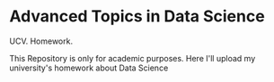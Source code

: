 # Advanced Topics in Data Science
UCV. Homework.

This Repository is only for academic purposes. Here I'll upload my university's homework about Data Science
